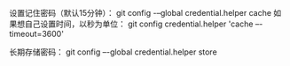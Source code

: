设置记住密码（默认15分钟）：
git config -–global credential.helper cache
如果想自己设置时间，以秒为单位：
git config credential.helper 'cache –-timeout=3600'

长期存储密码：
git config –-global credential.helper store
